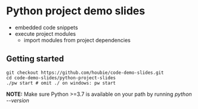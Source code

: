 # Python project demo slides
* embedded code snippets
* execute project modules
  * import modules from project dependencies

## Getting started

```shell
git checkout https://github.com/houbie/code-demo-slides.git
cd code-demo-slides/python-project-slides
./pw start # omit ./ on windows: pw start
```

<div class="alert alert-block alert-info">
    <b>NOTE:</b> Make sure Python >=3.7 is available on your path by running <em>python --version</em></div>
